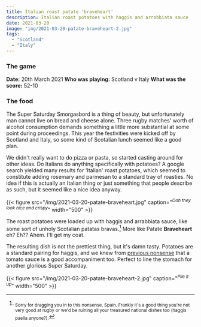 ```yaml
---
title: Italian roast patate 'braveheart'
description: Italian roast potatoes with haggis and arrabbiata sauce
date: 2021-03-20
image: "img/2021-03-20-patate-braveheart-2.jpg"
tags:
  - "Scotland"
  - "Italy"
---
```


### The game

**Date:** 20th March 2021
**Who was playing:** Scotland v Italy
**What was the score:** 52-10

### The food

The Super Saturday Smorgasbord is a thing of beauty, but unfortunately man cannot live on bread and cheese alone. Three rugby matches' worth of alcohol consumption demands something a little more substantial at some point during proceedings. This year the festivities were kicked off by Scotland and Italy, so some kind of Scotalian lunch seemed like a good plan.

We didn't really want to do pizza or pasta, so started casting around for other ideas. Do Italians do anything specifically with potatoes? A google search yielded many results for 'Italian' roast potatoes, which seemed to constitute adding rosemary and parmesan to a standard tray of roasties. No idea if this is actually an Italian thing or just something that people describe as such, but it seemed like a nice idea anyway.

{{< figure src="/img/2021-03-20-patate-braveheart.jpg" caption="<sup>*Ooh they look nice and crispy*</sup>" width="500" >}}

The roast potatoes were loaded up with haggis and arrabbiata sauce, like some sort of unholy Scotalian patatas bravas.[^1] More like Patate **Braveheart** eh? Eh?? Ahem. I'll get my coat.

The resulting dish is not the prettiest thing, but it's damn tasty. Potatoes are a standard pairing for haggis, and we knew from [previous nonsense](/posts/2014-02-22-haggis-balls-spaghetti/) that a tomato sauce is a good accompaniment too. Perfect to line the stomach for another glorious Super Saturday.

{{< figure src="/img/2021-03-20-patate-braveheart-2.jpg" caption="<sup>*Pile it up*</sup>" width="500" >}}

[^1]: <sub>Sorry for dragging you in to this nonsense, Spain. Frankly it's a good thing you're not very good at rugby or we'd be ruining all your treasured national dishes too (haggis paella anyone?).</sub>
